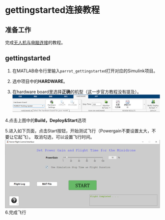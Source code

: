 # gettingstarted连接教程

## 准备工作

完成[无人机与电脑连接](与电脑连接.md)的教程。

## gettingstarted
1. 在MATLAB命令行里输入`parrot_gettingstarted`打开对应的Simulink项目。

2. 选中项目中的**HARDWARE**。

3. 在hardware board里选择**正确**的机型（这一步官方教程没有提及）。
    ![选择机型](image/选择机型.png)
   
4.点击上图中的**Build，Deploy&Start**选项

5.进入如下页面，点击Start按钮，开始测试飞行（Powergain不要设置太大，不要让它起飞）。
  取消勾选，可以设置飞行时间。
    ![飞行页面](image/飞行页面.png)
6.完成飞行
